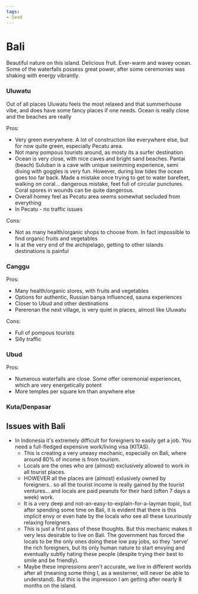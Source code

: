 ```yaml
---
tags:
- Seed
---
```


# Bali

Beautiful nature on this island. Delicious fruit. Ever-warm and wavey ocean.
Some of the waterfalls possess great power, after some ceremonies was shaking with energy vibrantly.

### Uluwatu
Out of all places Uluwatu feels the most relaxed and that summerhouse vibe,
and does have some fancy places if one needs.
Ocean is really close and the beaches are really 

Pros:
- Very green everywhere. A lot of construction like everywhere else, but for now quite green, especially Pecatu area.
- Not many pompous tourists around, as mosty its a surfer destination
- Ocean is very close, with nice caves and bright sand beaches. Pantai (beach) Suluban is a cave with unique swimming experience, semi diving with goggles is very fun. However, during low tides the ocean goes too far back. Made a mistake once trying to get to water barefeet, walking on coral... dangerous mistake, feet full of circular punctures. Coral spores in wounds can be quite dangerous.
- Overall homey feel as Pecatu area seems somewhat secluded from everything
- In Pecatu - no traffic issues

Cons:
- Not as many health/organic shops to choose from. In fact impossible to find organic fruits and vegetables
- Is at the very end of the archipelago, getting to other islands destinations is painful

### Canggu

Pros:
- Many health/organic stores, with fruits and vegetables
- Options for authentic, Russian banya influenced, sauna experiences
- Closer to Ubud and other destinations
- Pererenan the next village, is very quiet in places, almost like Uluwatu

Cons:
- Full of pompous tourists
- Silly traffic


### Ubud

Pros:
- Numerous waterfalls are close. Some offer ceremonial experiences, which are very energetically potent
- More temples per square km than anywhere else


### Kuta/Denpasar

## Issues with Bali

- In Indonesia it's extremely difficult for foreigners to easily get a job. You need a full-fledged expensive work/living visa (KITAS).
  - This is creating a very uneasy mechanic, especially on Bali, where around 80% of income is from tourism.
  - Locals are the ones who are (almost) exclusively allowed to work in all tourist places.
  - HOWEVER all the places are (almost) exlusively owned by foreigners.. so all the tourist income is really gained by the tourist ventures... and locals are paid peanuts for their hard (often 7 days a week) work.
  - It is a very deep and not-an-easy-to-explain-for-a-layman topic, but after spending some time on Bali, it is evident that there is this implicit envy or even hate by the locals who see all these luxuriously relaxing foreigners. 
  - This is just a first pass of these thoughts. But this mechanic makes it very less desirable to live on Bali. The government has forced the locals to be the only ones doing these low pay jobs, so they 'serve' the rich foreigners, but its only human nature to start envying and eventually subtly hating these people (despite trying their best to smile and be friendly).
  - Maybe these impressions aren't accurate, we live in different worlds after all (meaning some thing I, as a westerner, will never be able to understand). But this is the impresson I am getting after nearly 8 months on the island.
